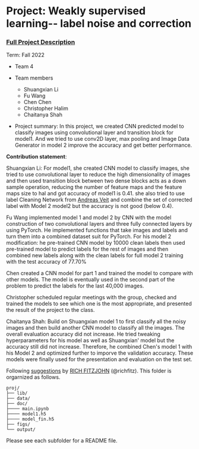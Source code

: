 # Project: Weakly supervised learning-- label noise and correction


### [Full Project Description](doc/project3_desc.md)

Term: Fall 2022

+ Team 4
+ Team members
	+ Shuangxian Li
	+ Fu Wang
	+ Chen Chen
	+ Christopher Halim 
	+ Chaitanya Shah


+ Project summary: In this project, we created CNN predicted model to classify images using convolutional layer and transition block for model1.
And we tried to use conv2D layer, max pooling and  Image Data Generator  in model 2 improve the accuracy and get better performance.

	
**Contribution statement**: 

Shuangxian Li: For model1, she created CNN model to classify images, she tried to use convolutional layer to reduce the high dimensionality of images and then used transition block between two dense blocks acts as a down sample operation, reducing the number of feature maps and the feature maps size to hal and got accuracy of model1 is 0.41. she also tried to use  label Cleaning Network from [Andreas Veit](https://openaccess.thecvf.com/content_cvpr_2017/papers/Veit_Learning_From_Noisy_CVPR_2017_paper.pdf) and  combine the set of corrected label with Model 2  model2 but the accuracy is not good (below 0.4).

Fu Wang implemented model 1 and model 2 by CNN with the model construction of two convolutional layers and three fully connected layers by using PyTorch. He implemented functions that take images and labels and turn them into a combined dataset suit for PyTorch. For his model 2 modification: he pre-trained CNN model by 10000 clean labels then used pre-trained model to predict labels for the rest of images and then combined new labels along with the clean labels for full model 2 training with the test accuracy of 77.70%

Chen created a CNN model for part 1 and trained the model to compare with other models. The model is eventually used in the second part of the problem to predict the labels for the last 40,000 images.

Christopher scheduled regular meetings with the group, checked and trained the models to see which one is the most appropriate, and presented the result of the project to the class.

Chaitanya Shah: Build on Shuangxian model 1 to first classify all the noisy images and then build another CNN model to classify all the images. The overall evaluation accuracy did not increase. He tried tweaking hyperparameters for his model as well as Shuangxian' model but the accuracy still did not increase. Therefore, he combined Chen's model 1 with his Model 2 and optimized further to imporve the validation accuracy. These models were finally used for the presentation and evaluation on the test set.


Following [suggestions](http://nicercode.github.io/blog/2013-04-05-projects/) by [RICH FITZJOHN](http://nicercode.github.io/about/#Team) (@richfitz). This folder is orgarnized as follows.

```
proj/
├── lib/
├── data/
├── doc/
├──── main.ipynb
├──── model1.h5
├──── model_fin.h5
├── figs/
└── output/
```

Please see each subfolder for a README file.

